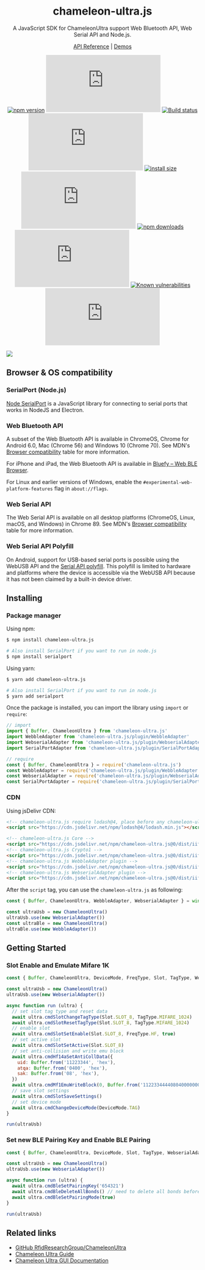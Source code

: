 <div align="center">

# chameleon-ultra.js

<p>A JavaScript SDK for ChameleonUltra support Web Bluetooth API, Web Serial API and Node.js.</p>

[API Reference](https://taichunmin.idv.tw/chameleon-ultra.js/docs/) | [Demos](https://github.com/taichunmin/chameleon-ultra.js/blob/master/pages/demos.md)

[![npm version](https://img.shields.io/npm/v/chameleon-ultra.js.svg?logo=npm)](https://www.npmjs.org/package/chameleon-ultra.js)
[![jsdelivr hits](https://img.shields.io/jsdelivr/npm/hm/chameleon-ultra.js?logo=jsdelivr)](https://www.jsdelivr.com/package/npm/chameleon-ultra.js)
[![Build status](https://img.shields.io/github/actions/workflow/status/taichunmin/chameleon-ultra.js/ci.yml?branch=master)](https://github.com/taichunmin/chameleon-ultra.js/actions/workflows/ci.yml)
[![Coverage Status](https://img.shields.io/coverallsCoverage/github/taichunmin/chameleon-ultra.js?branch=master)](https://coveralls.io/github/taichunmin/chameleon-ultra.js?branch=master)
[![install size](https://img.shields.io/badge/dynamic/json?url=https://packagephobia.com/v2/api.json?p=chameleon-ultra.js&query=$.install.pretty&label=install%20size)](https://packagephobia.now.sh/result?p=chameleon-ultra.js)
[![npm bundle size](https://img.shields.io/bundlephobia/minzip/chameleon-ultra.js)](https://bundlephobia.com/package/chameleon-ultra.js@latest)
[![npm downloads](https://img.shields.io/npm/dm/chameleon-ultra.js.svg)](https://npm-stat.com/charts.html?package=chameleon-ultra.js)
[![GitHub contributors](https://img.shields.io/github/contributors/taichunmin/chameleon-ultra.js)](https://github.com/taichunmin/chameleon-ultra.js/graphs/contributors)
[![Known vulnerabilities](https://snyk.io/test/npm/chameleon-ultra.js/badge.svg)](https://snyk.io/test/npm/chameleon-ultra.js)
[![MIT License](https://img.shields.io/github/license/taichunmin/chameleon-ultra.js)](https://github.com/taichunmin/chameleon-ultra.js/blob/master/LICENSE)

</div>

![](https://i.imgur.com/bWJGSGq.png)

## Browser & OS compatibility

### SerialPort (Node.js)

[Node SerialPort](https://serialport.io/docs/) is a JavaScript library for connecting to serial ports that works in NodeJS and Electron.

### Web Bluetooth API

A subset of the Web Bluetooth API is available in ChromeOS, Chrome for Android 6.0, Mac (Chrome 56) and Windows 10 (Chrome 70). See MDN's [Browser compatibility](https://developer.mozilla.org/docs/Web/API/Web_Bluetooth_API#Browser_compatibility) table for more information.

For iPhone and iPad, the Web Bluetooth API is available in [Bluefy – Web BLE Browser](https://apps.apple.com/app/bluefy-web-ble-browser/id1492822055).

For Linux and earlier versions of Windows, enable the `#experimental-web-platform-features` flag in `about://flags`.

### Web Serial API

The Web Serial API is available on all desktop platforms (ChromeOS, Linux, macOS, and Windows) in Chrome 89. See MDN's [Browser compatibility](https://developer.mozilla.org/docs/Web/API/Serial#browser_compatibility) table for more information.

### Web Serial API Polyfill

On Android, support for USB-based serial ports is possible using the WebUSB API and the [Serial API polyfill](https://github.com/google/web-serial-polyfill). This polyfill is limited to hardware and platforms where the device is accessible via the WebUSB API because it has not been claimed by a built-in device driver.

## Installing

### Package manager

Using npm:

```bash
$ npm install chameleon-ultra.js

# Also install SerialPort if you want to run in node.js
$ npm install serialport
```

Using yarn:

```bash
$ yarn add chameleon-ultra.js

# Also install SerialPort if you want to run in node.js
$ yarn add serialport
```

Once the package is installed, you can import the library using `import` or `require`:

```js
// import
import { Buffer, ChameleonUltra } from 'chameleon-ultra.js'
import WebbleAdapter from 'chameleon-ultra.js/plugin/WebbleAdapter'
import WebserialAdapter from 'chameleon-ultra.js/plugin/WebserialAdapter'
import SerialPortAdapter from 'chameleon-ultra.js/plugin/SerialPortAdapter'

// require
const { Buffer, ChameleonUltra } = require('chameleon-ultra.js')
const WebbleAdapter = require('chameleon-ultra.js/plugin/WebbleAdapter')
const WebserialAdapter = require('chameleon-ultra.js/plugin/WebserialAdapter')
const SerialPortAdapter = require('chameleon-ultra.js/plugin/SerialPortAdapter')
```

### CDN

Using jsDelivr CDN:

```html
<!-- chameleon-ultra.js require lodash@4, place before any chameleon-ultra libraries -->
<script src="https://cdn.jsdelivr.net/npm/lodash@4/lodash.min.js"></script>

<!-- chameleon-ultra.js Core -->
<script src="https://cdn.jsdelivr.net/npm/chameleon-ultra.js@0/dist/iife/index.min.js"></script>
<!-- chameleon-ultra.js Crypto1 -->
<script src="https://cdn.jsdelivr.net/npm/chameleon-ultra.js@0/dist/iife/Crypto1.min.js"></script>
<!-- chameleon-ultra.js WebbleAdapter plugin -->
<script src="https://cdn.jsdelivr.net/npm/chameleon-ultra.js@0/dist/iife/plugin/WebbleAdapter.min.js"></script>
<!-- chameleon-ultra.js WebserialAdapter plugin -->
<script src="https://cdn.jsdelivr.net/npm/chameleon-ultra.js@0/dist/iife/plugin/WebserialAdapter.min.js"></script>
```

After the `script` tag, you can use the `chameleon-ultra.js` as following:

```js
const { Buffer, ChameleonUltra, WebbleAdapter, WebserialAdapter } = window.ChameleonUltraJS

const ultraUsb = new ChameleonUltra()
ultraUsb.use(new WebserialAdapter())
const ultraBle = new ChameleonUltra()
ultraBle.use(new WebbleAdapter())
```

## Getting Started

### Slot Enable and Emulate Mifare 1K

```js
const { Buffer, ChameleonUltra, DeviceMode, FreqType, Slot, TagType, WebserialAdapter } = window.ChameleonUltraJS

const ultraUsb = new ChameleonUltra()
ultraUsb.use(new WebserialAdapter())

async function run (ultra) {
  // set slot tag type and reset data
  await ultra.cmdSlotChangeTagType(Slot.SLOT_8, TagType.MIFARE_1024)
  await ultra.cmdSlotResetTagType(Slot.SLOT_8, TagType.MIFARE_1024)
  // enable slot
  await ultra.cmdSlotSetEnable(Slot.SLOT_8, FreqType.HF, true)
  // set active slot
  await ultra.cmdSlotSetActive(Slot.SLOT_8)
  // set anti-collision and write emu block
  await ultra.cmdHf14aSetAntiCollData({
    uid: Buffer.from('11223344', 'hex'), 
    atqa: Buffer.from('0400', 'hex'), 
    sak: Buffer.from('08', 'hex'),
  })
  await ultra.cmdMf1EmuWriteBlock(0, Buffer.from('11223344440804000000000000000000', 'hex'))
  // save slot settings
  await ultra.cmdSlotSaveSettings()
  // set device mode
  await ultra.cmdChangeDeviceMode(DeviceMode.TAG)
}

run(ultraUsb)
```

### Set new BLE Pairing Key and Enable BLE Pairing

```js
const { Buffer, ChameleonUltra, DeviceMode, Slot, TagType, WebserialAdapter } = window.ChameleonUltraJS

const ultraUsb = new ChameleonUltra()
ultraUsb.use(new WebserialAdapter())

async function run (ultra) {
  await ultra.cmdBleSetPairingKey('654321')
  await ultra.cmdBleDeleteAllBonds() // need to delete all bonds before change pairing mode
  await ultra.cmdBleSetPairingMode(true)
}

run(ultraUsb)
```

## Related links

- [GitHub RfidResearchGroup/ChameleonUltra](https://github.com/RfidResearchGroup/ChameleonUltra)
- [Chameleon Ultra Guide](https://chameleonultra.com/docs)
- [Chameleon Ultra GUI Documentation](https://docs.chameleonultragui.dev/)
